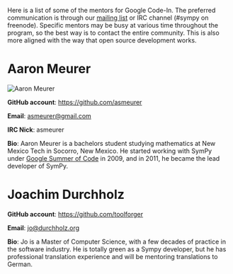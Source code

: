 Here is a list of some of the mentors for Google Code-In.  The preferred communication is through our [mailing list](http://groups.google.com/group/sympy) or IRC channel (#sympy on freenode).  Specific mentors may be busy at various time throughout the program, so the best way is to contact the entire community.  This is also more aligned with the way that open source development works.

# Aaron Meurer
![Aaron Meurer](http://en.gravatar.com/userimage/7754439/ecebba885eadcbe6f2a6134d92bacead.jpg)

**GitHub account**: https://github.com/asmeurer

**Email**: asmeurer@gmail.com

**IRC Nick**: asmeurer

**Bio**: Aaron Meurer is a bachelors student studying mathematics at New Mexico Tech in Socorro, New Mexico.  He started working with SymPy under [Google Summer of Code](http://www.google-melange.com/gsoc/homepage/google/gsoc2011) in 2009, and in 2011, he became the lead developer of SymPy.

# Joachim Durchholz

**GitHub account**: https://github.com/toolforger

**Email**: jo@durchholz.org

**Bio**: Jo is a Master of Computer Science, with a few decades of practice in the software industry. He is totally green as a Sympy developer, but he has professional translation experience and will be mentoring translations to German.